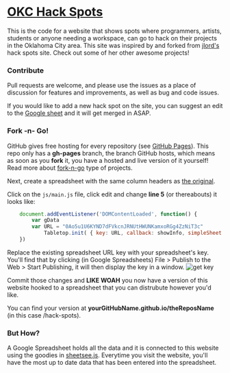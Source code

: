 # [OKC Hack Spots](http://adamveld12.github.io/hack-spots-okc)


This is the code for a website that shows spots where programmers, artists, students or anyone needing a workspace, can go to hack on their projects in the Oklahoma City area. This site was inspired by and forked from [jlord's](http://www.github.com/jlord) hack spots site. Check out some of her other awesome projects!


### Contribute

Pull requests are welcome, and please use the issues as a place of discussion for features and improvements, as well as bug and code issues.

If you would like to add a new hack spot on the site, you can suggest an edit to the [Google sheet](https://docs.google.com/spreadsheets/d/1IP_0vxifIw6cW6UP-vH0l-GvWBPA1NDG7j4cT17AKKs/edit?usp=sharing) and it will get merged in ASAP.


### Fork -n- Go!

GitHub gives free hosting for every repository (see [GitHub Pages](http://pages.github.com)). This repo only has a **gh-pages** branch, the branch GitHub hosts, which means as soon as you **fork** it, you have a hosted and live version of it yourself! Read more about [fork-n-go](http://jlord.github.io/forkngo) type of projects.

Next, create a spreadsheet with the same column headers as [the original](https://docs.google.com/spreadsheets/d/1IP_0vxifIw6cW6UP-vH0l-GvWBPA1NDG7j4cT17AKKs/edit?usp=sharing).

Click on the `js/main.js` file, click edit and change **line 5** (or thereabouts) it looks like: 

```javascript
    document.addEventListener('DOMContentLoaded', function() {
	  	var gData
	  	var URL = "0Ao5u1U6KYND7dFVkcnJRNUtHWUNKamxoRGg4ZzNiT3c"
			Tabletop.init( { key: URL, callback: showInfo, simpleSheet: true } ) 
    }) 
```

Replace the existing spreadsheet URL key with your spreadsheet's key. You'll find that by clicking (in Google Spreadsheets) File > Publish to the Web > Start Publishing, it will then display the key in a window. ![get key](https://raw.github.com/jllord/sheetsee-cache/master/img/key.png)

Commit those changes and **LIKE WOAH** you now have a version of this website hooked to a spreadsheet that you can distrubute however you'd like.

You can find your version at **yourGitHubName.github.io/theReposName** (in this case /hack-spots).

### But How?

A Google Spreadsheet holds all the data and it is connected to this website using the goodies in [sheetsee.js](http://www.github.com/jlord/sheetsee.js). Everytime you visit the website, you'll have the most up to date data that has been entered into the spreadsheet. 

